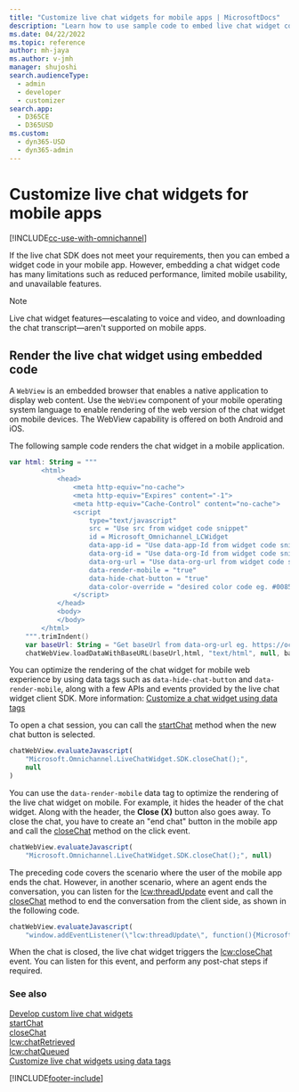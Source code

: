 ```yaml
---
title: "Customize live chat widgets for mobile apps | MicrosoftDocs"
description: "Learn how to use sample code to embed live chat widget code directly in your mobile apps."
ms.date: 04/22/2022
ms.topic: reference
author: mh-jaya
ms.author: v-jmh
manager: shujoshi
search.audienceType: 
  - admin
  - developer
  - customizer
search.app: 
  - D365CE
  - D365USD
ms.custom: 
  - dyn365-USD
  - dyn365-admin
---
```


# Customize live chat widgets for mobile apps

[!INCLUDE[cc-use-with-omnichannel](../includes/cc-use-with-omnichannel.md)]

If the live chat SDK does not meet your requirements, then you can embed a widget code in your mobile app. However, embedding a chat widget code has many limitations such as reduced performance, limited mobile usability, and unavailable features.

> [!NOTE]
> Live chat widget features&mdash;escalating to voice and video, and downloading the chat transcript&mdash;aren't supported on mobile apps.

## Render the live chat widget using embedded code

A `WebView` is an embedded browser that enables a native application to display web content. Use the `WebView` component of your mobile operating system language to enable rendering of the web version of the chat widget on mobile devices. The WebView capability is offered on both Android and iOS.

The following sample code renders the chat widget in a mobile application.

```kotlin
var html: String = """
        <html>
            <head>
                <meta http-equiv="no-cache">
                <meta http-equiv="Expires" content="-1">
                <meta http-equiv="Cache-Control" content="no-cache">
                <script 
                    type="text/javascript"
                    src = "Use src from widget code snippet"
                    id = Microsoft_Omnichannel_LCWidget
                    data-app-id = "Use data-app-Id from widget code snippet"
                    data-org-id = "Use data-org-Id from widget code snippet"
                    data-org-url = "Use data-org-url from widget code snippet"
                    data-render-mobile = "true"
                    data-hide-chat-button = "true"
                    data-color-override = "desired color code eg. #008577">
                </script>
            </head>
            <body>
            </body>
        </html>
    """.trimIndent()
    var baseUrl: String = "Get baseUrl from data-org-url eg. https://oc-cdn-ocprod.azureedge.net"
    chatWebView.loadDataWithBaseURL(baseUrl,html, "text/html", null, baseUrl)
```

You can optimize the rendering of the chat widget for mobile web experience by using data tags such as `data-hide-chat-button` and `data-render-mobile`, along with a few APIs and events provided by the live chat widget client SDK. More information: [Customize a chat widget using data tags](customize-chat-widget.md)

To open a chat session, you can call the [startChat](developer/reference/methods/startchat.md) method when the new chat button is selected.

```javascript
chatWebView.evaluateJavascript(
    "Microsoft.Omnichannel.LiveChatWidget.SDK.closeChat();",
    null
)
```

You can use the `data-render-mobile` data tag to optimize the rendering of the live chat widget on mobile. For example, it hides the header of the chat widget. Along with the header, the **Close (X)** button also goes away. To close the chat, you have to create an "end chat" button in the mobile app and call the [closeChat](developer/reference/methods/closechat.md) method on the click event.

```javascript
chatWebView.evaluateJavascript(
    "Microsoft.Omnichannel.LiveChatWidget.SDK.closeChat();", null)
```

The preceding code covers the scenario where the user of the mobile app ends the chat. However, in another scenario, where an agent ends the conversation, you can listen for the [lcw:threadUpdate](developer/reference/events/lcw-threadupdate.md) event and call the [closeChat](developer/reference/methods/closechat.md) method to end the conversation from the client side, as shown in the following code.

```javascript
chatWebView.evaluateJavascript(
    "window.addEventListener(\"lcw:threadUpdate\", function(){Microsoft.Omnichannel.LiveChatWidget.SDK.closeChat();})", null)
```

When the chat is closed, the live chat widget triggers the [lcw:closeChat](developer/reference/events/lcw-closechat.md) event. You can listen for this event, and perform any post-chat steps if required.

### See also

[Develop custom live chat widgets](develop-live-chat-widget.md)  
[startChat](developer/reference/methods/startchat.md)  
[closeChat](developer/reference/methods/closechat.md)  
[lcw:chatRetrieved](developer/reference/events/lcw-chatRetrieved.md)  
[lcw:chatQueued](developer/reference/events/lcw-chatQueued.md)  
[Customize live chat widgets using data tags](customize-chat-widget.md)  

[!INCLUDE[footer-include](../includes/footer-banner.md)]
